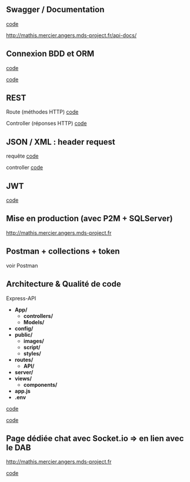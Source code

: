 ## Swagger / Documentation

[code](./routes/API/productApiRoutes.js)

http://mathis.mercier.angers.mds-project.fr/api-docs/

## Connexion BDD et ORM

[code](./server/dbConnectServ.js)

[code](./App/Models/Boutique/Produits.js)

## REST

Route (méthodes HTTP)
[code](./routes/API/productApiRoutes.js)

Controller (réponses HTTP)
[code](./App/controllers/productController.js)

## JSON / XML : header request

requête
[code](./public/script/produitScript.js)

controller
[code](./App/controllers/productController.js)

## JWT

[code](./server/authServ.js)

## Mise en production (avec P2M + SQLServer)

http://mathis.mercier.angers.mds-project.fr

## Postman + collections + token

voir Postman

## Architecture & Qualité de code

Express-API
- **App/**
    - **controllers/**
    - **Models/**
- **config/**
- **public/**
    - **images/**
    - **script/**
    - **styles/**
- **routes/**
    - **API/**
- **server/**
- **views/**
    - **components/**
- **app.js**
- **.env**

[code](app.js)

[code](./server/authServ.js)

## Page dédiée chat avec Socket.io => en lien avec le DAB

http://mathis.mercier.angers.mds-project.fr

[code](./server/socket.js)